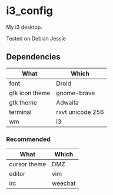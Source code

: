 i3_config
=========

My i3 desktop.

Tested on Debian Jessie

## Dependencies

| What | Which |
| ---- | ----- |
| font | Droid |
| gtk icon theme | gnome-brave |
| gtk theme | Adwaita |
| terminal | rxvt unicode 256 |
| wm | i3 |

### Recommended
| What | Which |
| ---- | ----- |
| cursor theme | DMZ |
| editor | vim |
| irc | weechat |
